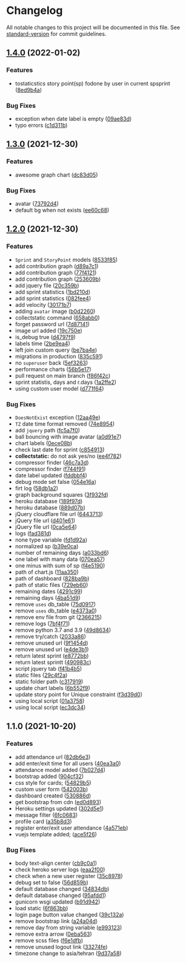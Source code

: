 # Changelog

All notable changes to this project will be documented in this file. See [standard-version](https://github.com/conventional-changelog/standard-version) for commit guidelines.

## [1.4.0](https://github.com/realsaeedhassani/agile/compare/v1.3.0...v1.4.0) (2022-01-02)


### Features

* tostaticstics story point(sp) fodone by user in current spsprint ([8ed9b4a](https://github.com/realsaeedhassani/agile/commit/8ed9b4add0cc63f20f2accde16ea29a44913dd03))


### Bug Fixes

* exception when date label is empty ([09ae83d](https://github.com/realsaeedhassani/agile/commit/09ae83d215c0c84052056c9b2913ae4f147f4ab3))
* typo errors ([c1d311b](https://github.com/realsaeedhassani/agile/commit/c1d311b3cf6f3897c6c23e38cbd2d6a5bcde1ecf))

## [1.3.0](https://github.com/realsaeedhassani/agile/compare/v1.2.0...v1.3.0) (2021-12-30)


### Features

* awesome graph chart ([dc83d05](https://github.com/realsaeedhassani/agile/commit/dc83d05e14638b7217e77ea7c221fcc6dca01c10))


### Bug Fixes

* avatar ([73792d4](https://github.com/realsaeedhassani/agile/commit/73792d4b4dd3b2371174130c1fd28a424f270688))
* default bg when not exists ([ee60c68](https://github.com/realsaeedhassani/agile/commit/ee60c6816a1ba367f6667817190a815a506a7d00))

## [1.2.0](https://github.com/realsaeedhassani/attendance-system/compare/v1.1.0...v1.2.0) (2021-12-30)


### Features

* `Sprint` and `StoryPoint` models ([8533f85](https://github.com/realsaeedhassani/attendance-system/commit/8533f85614930c306a1bd621d1d0cc831eb777e9))
* add contribution graph ([d89a7c1](https://github.com/realsaeedhassani/attendance-system/commit/d89a7c181c1deed9542281b328fa3715d58d7f87))
* add contribution graph ([77f4121](https://github.com/realsaeedhassani/attendance-system/commit/77f41218b6a1fb6b20172f486e06dcfdfb2dc59c))
* add contribution graph ([253609b](https://github.com/realsaeedhassani/attendance-system/commit/253609b8defdabe82986a7db741d522fe550b722))
* add jquery file ([20c359b](https://github.com/realsaeedhassani/attendance-system/commit/20c359bbcd535989f0006362c976bff22d8acefe))
* add sprint statistics ([1bd210d](https://github.com/realsaeedhassani/attendance-system/commit/1bd210d6782c071ab338899c57d2ffc2dc6873ae))
* add sprint statistics ([082fee4](https://github.com/realsaeedhassani/attendance-system/commit/082fee470e2457d837c57a1e5facb4dcd6ff9bf2))
* add velocity ([30171b7](https://github.com/realsaeedhassani/attendance-system/commit/30171b7a04c2957dbd89955a70dd860b552b1503))
* adding `avatar` image ([b0d2260](https://github.com/realsaeedhassani/attendance-system/commit/b0d2260181394b7e0b1c650f0d0d04e0937f943c))
* collectstatic command ([658abb0](https://github.com/realsaeedhassani/attendance-system/commit/658abb0c343d854bbae517d7565d0b70f3c57cf7))
* forget password url ([7d87141](https://github.com/realsaeedhassani/attendance-system/commit/7d87141c1240463bd796cede09a187a30bfc30f9))
* image url added ([19c750e](https://github.com/realsaeedhassani/attendance-system/commit/19c750e73244d88836c8b21789ad048978270a50))
* is_debug true ([d4797f9](https://github.com/realsaeedhassani/attendance-system/commit/d4797f996296db50998b221216b17194fda05857))
* labels time ([2be9ea4](https://github.com/realsaeedhassani/attendance-system/commit/2be9ea44ad96e3465930a139332c229b2b6785c4))
* left join custom query ([be7ba4e](https://github.com/realsaeedhassani/attendance-system/commit/be7ba4e93d49a054652ff122b1f630da97d2e145))
* migrations in production ([835c591](https://github.com/realsaeedhassani/attendance-system/commit/835c591f634a66872f045bd516321b430a7fb50d))
* no `superuser` back ([5ef3263](https://github.com/realsaeedhassani/attendance-system/commit/5ef3263a39d69047a4424963a5f0f5bab8f3dcb8))
* performance charts ([56b5e17](https://github.com/realsaeedhassani/attendance-system/commit/56b5e17158a0eab973a707b912820fce958715bf))
* pull request on main branch ([f86f42c](https://github.com/realsaeedhassani/attendance-system/commit/f86f42cce8f31afc6726b5dcedd07d416310d355))
* sprint statistis, days and r.days ([1a2ffe2](https://github.com/realsaeedhassani/attendance-system/commit/1a2ffe2cb4031628552cb96ca30f1a540d050453))
* using custom user model ([d771f64](https://github.com/realsaeedhassani/attendance-system/commit/d771f64c1f210a20ec87a6575ad111fc99b9fe02))


### Bug Fixes

* `DoesNotExist` exception ([12aa49e](https://github.com/realsaeedhassani/attendance-system/commit/12aa49ebcb0f80339032ec760195cfb4042c7f14))
* `TZ` date time format removed ([74e8954](https://github.com/realsaeedhassani/attendance-system/commit/74e89543d290930c30b8fc19581c3358a4c14363))
* add `jquery` path ([fc5a7f0](https://github.com/realsaeedhassani/attendance-system/commit/fc5a7f0462da72b4a08d2c5f23528ee2783fd877))
* ball bouncing with image avatar ([a0d91e7](https://github.com/realsaeedhassani/attendance-system/commit/a0d91e7f078b5291a8770879f5df21da0e413566))
* chart labels ([0ece08b](https://github.com/realsaeedhassani/attendance-system/commit/0ece08b66607667bbd11d2a8ed021f321aab8d6c))
* check last date for sprint ([c854913](https://github.com/realsaeedhassani/attendance-system/commit/c8549136ed0c65a3fe95f0c115995e912239cf9f))
* **collectstatic:** do not ask yes/no ([ee4f782](https://github.com/realsaeedhassani/attendance-system/commit/ee4f782a120c24fcaaa0f0549636287930d1913e))
* compressor finder ([46c7a3d](https://github.com/realsaeedhassani/attendance-system/commit/46c7a3d0bcd4bb6d7e05d041630e087d84eefe01))
* compressor finder ([f744f91](https://github.com/realsaeedhassani/attendance-system/commit/f744f9119c09a79bdf10b2fb8a1678dd52aa834a))
* date label updated ([fddbbf4](https://github.com/realsaeedhassani/attendance-system/commit/fddbbf43143b8d67c49a0f7c711eeddedaf5af46))
* debug mode set false ([054e16a](https://github.com/realsaeedhassani/attendance-system/commit/054e16a415453bed639294445eaa0c8e72bdd2f9))
* firt log ([58db1a2](https://github.com/realsaeedhassani/attendance-system/commit/58db1a2b833a811b278aa24d4c4fd5c9fa401e14))
* graph background squares ([3f932fd](https://github.com/realsaeedhassani/attendance-system/commit/3f932fdb02bb3c7479152d9955ae4a3fe496e7ea))
* heroku database ([189f97d](https://github.com/realsaeedhassani/attendance-system/commit/189f97d0431cbd3c17a62218b372310e6c342235))
* heroku database ([889d07b](https://github.com/realsaeedhassani/attendance-system/commit/889d07b938f7abbdf53e144334c7285ea65d9e29))
* jQuery cloudflare file url ([6443713](https://github.com/realsaeedhassani/attendance-system/commit/6443713971266d31b14feb8babee10d66ea663df))
* jQuery file url ([d401e61](https://github.com/realsaeedhassani/attendance-system/commit/d401e61ba4624c44e7622e920ea91c6863ac931d))
* jQuery file url ([0ca5e64](https://github.com/realsaeedhassani/attendance-system/commit/0ca5e64271ee49fa7bec6894f8c4e1e36a5d8238))
* logs ([fad381d](https://github.com/realsaeedhassani/attendance-system/commit/fad381dea49d5e2af047b7b7d53ead70d72b9864))
* none type variable ([fd1d92a](https://github.com/realsaeedhassani/attendance-system/commit/fd1d92ac7833f3e49765d1a0af33d4ec21590b94))
* normalized sp ([b39e0ca](https://github.com/realsaeedhassani/attendance-system/commit/b39e0ca6def19c803ff167c6c8413728e8691e41))
* number of remaining days ([a033bd6](https://github.com/realsaeedhassani/attendance-system/commit/a033bd6a6f7168a28c88052991cf7459ef194155))
* one label with many data ([070ea57](https://github.com/realsaeedhassani/attendance-system/commit/070ea57b263f5c2c87b09506720e51b40361f329))
* one minus with sum of sp ([f4e5190](https://github.com/realsaeedhassani/attendance-system/commit/f4e5190e689da1073300caee244026e762ec1ba4))
* path of chart.js ([11aa350](https://github.com/realsaeedhassani/attendance-system/commit/11aa350ee61544e6a28410514a09d7c8f7038c83))
* path of dashboard ([828ba9b](https://github.com/realsaeedhassani/attendance-system/commit/828ba9b3a380a2a855bb6bcf3501bf74bbbf5055))
* path of static files ([729eb60](https://github.com/realsaeedhassani/attendance-system/commit/729eb60079f34f43951fb712a85b1facf757f913))
* remaining dates ([4291c99](https://github.com/realsaeedhassani/attendance-system/commit/4291c993634484bcf48099a1b3edb2bdcd0c1bea))
* remaining days ([4ba51d9](https://github.com/realsaeedhassani/attendance-system/commit/4ba51d9d5fa267671d2f2a3e4a71d7c8a5c347d3))
* remove `uses` db_table ([75d0917](https://github.com/realsaeedhassani/attendance-system/commit/75d0917d9c14d729d80d51f725a397ec9b2e39bd))
* remove `uses` db_table ([e4373a0](https://github.com/realsaeedhassani/attendance-system/commit/e4373a033d049417506c9fc4a574e5dc6d962140))
* remove env file from git ([2366215](https://github.com/realsaeedhassani/attendance-system/commit/2366215902e0f794d53c542312919ad1aa4f5537))
* remove logs ([7bf4f71](https://github.com/realsaeedhassani/attendance-system/commit/7bf4f7106f4ac3923f2d310194fbd46e8b34d491))
* remove python 3.7 and 3.9 ([49d8634](https://github.com/realsaeedhassani/attendance-system/commit/49d86345fdb9873b19f0cef0dfe69343dcd3a8ff))
* remove try/catch ([2033a86](https://github.com/realsaeedhassani/attendance-system/commit/2033a867c0d2402ac28572eac2d684de86a27ffa))
* remove unused url ([9f1454d](https://github.com/realsaeedhassani/attendance-system/commit/9f1454d44215612f8fd807c87dfebaf372895c07))
* remove unused url ([e4de3b1](https://github.com/realsaeedhassani/attendance-system/commit/e4de3b14ad85afbee72e28048f64cdfc9310b0c1))
* return latest sprint ([e8772bb](https://github.com/realsaeedhassani/attendance-system/commit/e8772bbecd37ad5e1e209d608f62578daf622d0d))
* return latest sprintt ([490983c](https://github.com/realsaeedhassani/attendance-system/commit/490983cc19511fc160fa43d9422ccbf15a0b0b33))
* script jquery tab ([f41b4b5](https://github.com/realsaeedhassani/attendance-system/commit/f41b4b50ac4b099c844585e1872899cb82e401ee))
* static files ([29c4f2a](https://github.com/realsaeedhassani/attendance-system/commit/29c4f2a6bf799b59a89effe60bc9a5f2a554c7b3))
* static folder path ([c317919](https://github.com/realsaeedhassani/attendance-system/commit/c31791910210ee544f50fb9a98c35b510c03c6cd))
* update chart labels ([6b552f9](https://github.com/realsaeedhassani/attendance-system/commit/6b552f95d6abbe9c1186b99ebc3f2ba8d57fc23a))
* update story point for Unique constraint ([f3d39d0](https://github.com/realsaeedhassani/attendance-system/commit/f3d39d0604ef2ad22103c4e036866283356c4016))
* using local script ([01a3758](https://github.com/realsaeedhassani/attendance-system/commit/01a3758044e9d01bf15613b5abfff67c3d4e0fbf))
* using local script ([ec3dc34](https://github.com/realsaeedhassani/attendance-system/commit/ec3dc34755ebf5ef02b5f2379fbb1fdd1704948a))

## 1.1.0 (2021-10-20)


### Features

* add attendance url ([82db6e3](https://github.com/realsaeedhassani/attendance-system/commit/82db6e309214648785cad1b36e1da3a61c94f697))
* add enter/exit time for all users ([40ea3a0](https://github.com/realsaeedhassani/attendance-system/commit/40ea3a03bbecdf3b44a7a7aa8eb3dd471847a063))
* attendance model added ([7b027d4](https://github.com/realsaeedhassani/attendance-system/commit/7b027d4c734020760a1b6f1fa6e70f4696be13ca))
* bootstrap added ([904cf32](https://github.com/realsaeedhassani/attendance-system/commit/904cf32063e2866c7be38bde3833db220f96d40d))
* css style for cards; ([54829b5](https://github.com/realsaeedhassani/attendance-system/commit/54829b5f489af9d4c1055ef09dcdbdc781901538))
* custom user form ([542003b](https://github.com/realsaeedhassani/attendance-system/commit/542003bcc0e0fb85d1047280b7c744ddf79378a7))
* dashboard created ([530886d](https://github.com/realsaeedhassani/attendance-system/commit/530886db021d8a206d77225e73406a8cf9ee78f3))
* get bootstrap from cdn ([ed0d893](https://github.com/realsaeedhassani/attendance-system/commit/ed0d89381ce7425babe78f94ae078d974b70924e))
* Heroku settings updated ([302d5e1](https://github.com/realsaeedhassani/attendance-system/commit/302d5e1075e1ca13881322c0811a6e2341dca497))
* message filter ([6fc0683](https://github.com/realsaeedhassani/attendance-system/commit/6fc0683a05078668b0c4032788448e1feee42704))
* profile card ([a35b8d3](https://github.com/realsaeedhassani/attendance-system/commit/a35b8d3cef1df3ce430bc6e1efe657b1c2f41cee))
* register enter/exit user attendance ([4a571eb](https://github.com/realsaeedhassani/attendance-system/commit/4a571ebe9c00111698ef0ce000e85bc8ef9db794))
* vuejs template added; ([ace5f26](https://github.com/realsaeedhassani/attendance-system/commit/ace5f26795906499d5a27ae159204a4916294f26))


### Bug Fixes

* body text-align center ([cb9c0a1](https://github.com/realsaeedhassani/attendance-system/commit/cb9c0a17186cd187f2a55b39edb2c22e8e9ee69f))
* check heroko server logs ([eaa2f00](https://github.com/realsaeedhassani/attendance-system/commit/eaa2f00b418f4836915f245049fa1bd1eca447b8))
* check when a new user register ([35c8978](https://github.com/realsaeedhassani/attendance-system/commit/35c8978afd66f8e58bb4c9f5c0aa8071b684d690))
* debug set to false ([56d859b](https://github.com/realsaeedhassani/attendance-system/commit/56d859b209ac2f9863be7cd8f1d05d67e64f90be))
* default database changed ([34834db](https://github.com/realsaeedhassani/attendance-system/commit/34834dbb57279b21b1f89be735aa7c7def6cbbdb))
* default database changed ([95afdd1](https://github.com/realsaeedhassani/attendance-system/commit/95afdd11e2f6f426c48fe2f48ac83cbe7cc49311))
* gunicorn wsgi updated ([b91d942](https://github.com/realsaeedhassani/attendance-system/commit/b91d9425c76403c30a80428b9298e0fd001ff830))
* load static ([6f863bb](https://github.com/realsaeedhassani/attendance-system/commit/6f863bb5e719e6f9807183acdbca9f04e6f7594a))
* login page button value changed ([39c132a](https://github.com/realsaeedhassani/attendance-system/commit/39c132a77ec37822f37be6e862493046c0111974))
* remove bootstrap link ([a24a04d](https://github.com/realsaeedhassani/attendance-system/commit/a24a04da3fc127f301121e390b1e97aa38811596))
* remove day from string variable ([e993123](https://github.com/realsaeedhassani/attendance-system/commit/e993123eb2355e388f2dc66b9599406e1a29c1c1))
* remove extra arrow ([0eba563](https://github.com/realsaeedhassani/attendance-system/commit/0eba5637f8833646a1f143adc841d0eb5c531ed0))
* remove scss files ([f6e1dfb](https://github.com/realsaeedhassani/attendance-system/commit/f6e1dfbb22ba81502488eab44ea71acbbf61afef))
* remove unused logout link ([33274fe](https://github.com/realsaeedhassani/attendance-system/commit/33274fe3239a9e2611f93460616ebfcd1c8b3eed))
* timezone change to asia/tehran ([9d37a58](https://github.com/realsaeedhassani/attendance-system/commit/9d37a58c653a9578b6eeeab91218ec7016e9e30e))
